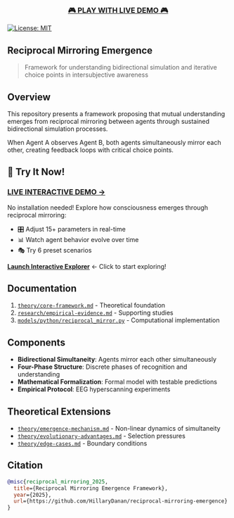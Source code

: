 <div align="center">

### [🎮 **PLAY WITH LIVE DEMO** 🎮](https://hillarydanan.github.io/reciprocal-mirroring-emergence/interactive.html)

</div>

[![License: MIT](https://img.shields.io/badge/License-MIT-yellow.svg)](https://opensource.org/licenses/MIT)

## Reciprocal Mirroring Emergence

> Framework for understanding bidirectional simulation and iterative choice points in intersubjective awareness

## Overview

This repository presents a framework proposing that mutual understanding emerges from reciprocal mirroring between agents through sustained bidirectional simulation processes.

When Agent A observes Agent B, both agents simultaneously mirror each other, creating feedback loops with critical choice points.

## 🚀 Try It Now!

### [**LIVE INTERACTIVE DEMO →**](https://hillarydanan.github.io/reciprocal-mirroring-emergence/interactive.html)

No installation needed! Explore how consciousness emerges through reciprocal mirroring:
- 🎛️ Adjust 15+ parameters in real-time
- 📊 Watch agent behavior evolve over time
- 🎭 Try 6 preset scenarios

**[Launch Interactive Explorer](https://hillarydanan.github.io/reciprocal-mirroring-emergence/interactive.html)** ← Click to start exploring!

## Documentation

1. [`theory/core-framework.md`](theory/core-framework.md) - Theoretical foundation
2. [`research/empirical-evidence.md`](research/empirical-evidence.md) - Supporting studies  
3. [`models/python/reciprocal_mirror.py`](models/python/reciprocal_mirror.py) - Computational implementation

## Components

- **Bidirectional Simultaneity**: Agents mirror each other simultaneously
- **Four-Phase Structure**: Discrete phases of recognition and understanding
- **Mathematical Formalization**: Formal model with testable predictions
- **Empirical Protocol**: EEG hyperscanning experiments

## Theoretical Extensions

- [`theory/emergence-mechanism.md`](theory/emergence-mechanism.md) - Non-linear dynamics of simultaneity
- [`theory/evolutionary-advantages.md`](theory/evolutionary-advantages.md) - Selection pressures
- [`theory/edge-cases.md`](theory/edge-cases.md) - Boundary conditions

## Citation

```bibtex
@misc{reciprocal_mirroring_2025,
  title={Reciprocal Mirroring Emergence Framework},
  year={2025},
  url={https://github.com/HillaryDanan/reciprocal-mirroring-emergence}
}
```
